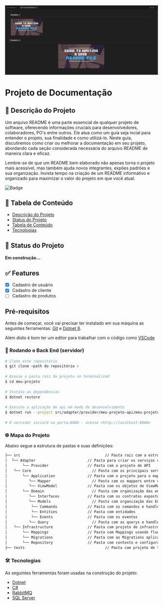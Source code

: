 ![descrição](./img/logo.png)

# Projeto de Documentação

## :memo: Descrição do Projeto
<p id="descricaoprojeto" align="left">Um arquivo README é uma parte essencial de qualquer projeto de software, oferecendo informações cruciais para desenvolvedores, colaboradores, PO's entre outros. Ele atua como um guia seja incial para entender o projeto, sua finalidade e como utilizá-lo. Neste guia, discutiremos como criar ou melhorar a documentação em seu projeto, abordando cada seção considerada necessária do arquivo README de maneira clara e eficaz.

Lembre-se de que um README bem elaborado não apenas torna o projeto mais acessível, mas também ajuda novos integrantes, expões padrões e sua organização. Invista tempo na criação de um README informativo e organizado para maximizar o valor do projeto em que você atual.
</p>

![Badge](https://img.shields.io/badge/README-%237159c1?style=for-the-badge&logo=ghost)

## :bookmark_tabs: Tabela de Conteúdo

<ul id="tabelaconteudo" align="left">
  <li><a href="#descricaoprojeto">Descrição do Projeto</a></li>
  <li><a href="#statusprojeto">Status do Projeto</a></li>
  <li><a href="#tabelaconteudo">Tabela de Conteúdo</a></li>
  <li><a href="#tecnologias">Tecnologias</a></li>
</ul>

## :rocket: Status do Projeto
<h4 id="statusprojeto" align="left"> 
    Em construção... 
</h4>

## :white_check_mark: Features
- [x] Cadastro de usuário
- [x] Cadastro de cliente
- [ ] Cadastro de produtos

## Pré-requisitos

Antes de começar, você vai precisar ter instalado em sua máquina as seguintes ferramentas:
[Git](https://git-scm.com) e [Dotnet 6](https://dotnet.microsoft.com/pt-br/download/dotnet/6.0). 

Além disto é bom ter um editor para trabalhar com o código como [VSCode](https://code.visualstudio.com/)

### 🔨 Rodando o Back End (servidor)

```bash
# Clone este repositório
$ git clone <path do repositório >

# Acesse a pasta raiz do projeto no terminal/cmd
$ cd meu-projeto

# Instale as dependências
$ dotnet restore

# Execute a aplicação de api em modo de desenvolvimento
$ dotnet run --project src/adapter/provider/meu-projeto-api/meu-projeto-api.csproj

# O servidor inciará na porta:8080 - acesse <http://localhost:8080>
```
### :globe_with_meridians: Mapa do Projeto
<p id="mapaprojeto" align="left">Abaixo segue a estrutura de pastas e suas definições:</p>
 
```bash
├── src					                      // Pasta raiz com a estrutura do projeto
│  └── Adapter                        // Pasta para criar os serviços de comunicação / Ports & Adpters
│       └── Provider                  // Pasta com o projeto de API
│   └── Core                         	// Pasta com os princípais serviços do projeto
│       └── Application               // Pasta com o projeto para o mapeamento das entidades entre domain e serviços
│          └── Mapper                	// Pasta com os mappers entre viewmodel e entidade
│          └── ViewModel              // Pasta com os objetos de ViewModel / DTO
│       └── Domain                  	// Pasta com organização das entidades Domínio do projeto
│          └── Interfaces             // Pasta com os contratos expostos pelo Domínio
│          └── Models                	// Pasta com organização das Entidades e Serviços usando CQRS
│          	└── Commands              // Pasta com os comandos e handler CQRS
│          	└── Entities              // Pasta com entidades
│          	└── Events                // Pasta com os eventos
│          └── Query                	// Pasta com as querys e handler CQRS
│   └── Infrastructure                // Pasta com projeto de infrastructure e configurações de acesso a banco
│       └── Mappings                  // Pasta com Mappings usando fluent das entidades para o banco
│       └── Migrations                // Pasta com as Migrations aplicadas / a serem aplicadas
│       └── Repository                // Pasta com contexto e configuração do objeto de repository das entidades
├── tests				                      // Pasta com projeto de testes unitários do microserviço
```
### 🛠 Tecnologias
As seguintes ferramentas foram usadas na construção do projeto:

- [Dotnet](https://dotnet.microsoft.com/pt-br/download/dotnet/6.0)
- [C#](https://dotnet.microsoft.com/pt-br/download/dotnet/6.0)
- [RabbitMQ](https://www.rabbitmq.com/)
- [SQL Server](https://www.microsoft.com/pt-br/sql-server/sql-server-downloads)
